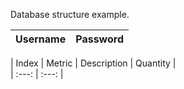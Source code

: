 Database structure example.

| Username | Password | 
| :---:   | :---: |

| Index | Metric | Description | Quantity |  
| :---:   | :---: |
